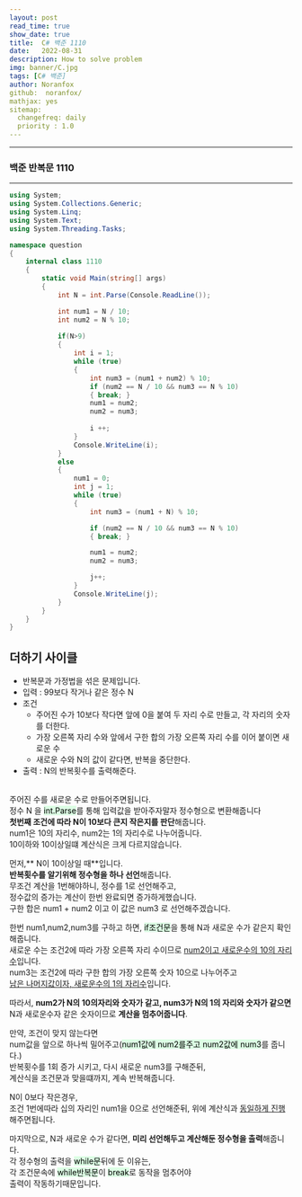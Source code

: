 ```yaml
---
layout: post
read_time: true
show_date: true
title:  C# 백준 1110
date:   2022-08-31
description: How to solve problem
img: banner/C.jpg
tags: [C# 백준]
author: Noranfox
github:  noranfox/
mathjax: yes
sitemap:
  changefreq: daily
  priority : 1.0
---
```


---
### 백준 반복문 1110
---

```c#
using System;
using System.Collections.Generic;
using System.Linq;
using System.Text;
using System.Threading.Tasks;

namespace question
{
    internal class 1110
    {
        static void Main(string[] args)
        {
            int N = int.Parse(Console.ReadLine());

            int num1 = N / 10;
            int num2 = N % 10;
          
            if(N>9)
            {
                int i = 1;
                while (true)
                {
                    int num3 = (num1 + num2) % 10;
                    if (num2 == N / 10 && num3 == N % 10)
                    { break; }
                    num1 = num2;
                    num2 = num3;
                    
                    i ++;
                }
                Console.WriteLine(i);
            }
            else
            {
                num1 = 0;
                int j = 1;
                while (true)
                {
                    int num3 = (num1 + N) % 10;

                    if (num2 == N / 10 && num3 == N % 10)
                    { break; }

                    num1 = num2;
                    num2 = num3;

                    j++;
                }
                Console.WriteLine(j);
            }
        }
    }
}
```

## 더하기 사이클
  - 반복문과 가정법을 섞은 문제입니다.
  - 입력 : 99보다 작거나 같은 정수 N
  - 조건 
      - 주어진 수가 10보다 작다면 앞에 0을 붙여 두 자리 수로 만들고, 각 자리의 숫자를 더한다.
      - 가장 오른쪽 자리 수와 앞에서 구한 합의 가장 오른쪽 자리 수를 이어 붙이면 새로운 수<BR>
      - 새로운 수와 N의 값이 같다면, 반복을 중단한다.<br>
  - 출력 : N의 반복횟수를 출력해준다.<br><br>

주어진 수를 새로운 수로 만들어주면됩니다.<br>
정수 N 을 <mark style='background-color: #dcffe4'>int.Parse</mark>를 통해 입력값을 받아주자말자 정수형으로 변환해줍니다<br>
**첫번째 조건에 따라 N이 10보다 큰지 작은지를 판단**해줍니다.<br>
num1은 10의 자리수, num2는 1의 자리수로 나누어줍니다.<br>
10이하와 10이상일떄 계산식은 크게 다르지않습니다.<br>

먼저,** N이 10이상일 때**입니다.<br>
**반복횟수를 알기위해 정수형을 하나 선언**해줍니다.<br>
무조건 계산을 1번해야하니, 정수를 1로 선언해주고,<br> 정수값의 증가는 계산이 한번 완료되면 증가하게했습니다.<br>
구한 합은 num1 + num2 이고 이 값은 num3 로 선언해주겠습니다.<br>

한번 num1,num2,num3를 구하고 하면, <mark style='background-color: #dcffe4'>if조건문</mark>을 통해 N과 새로운 수가 같은지 확인해줍니다.<br>
새로운 수는 조건2에 따라 가장 오른쪽 자리 수이므로 <u>num2이고 새로운수의 10의 자리수</u>입니다. <br>
num3는 조건2에 따라 구한 합의 가장 오른쪽 숫자 10으로 나누어주고 <br><u>남은 나머지값이자, 새로운수의 1의 자리수</u>입니다.<br>

따라서, **num2가 N의 10의자리와 숫자가 같고, num3가 N의 1의 자리와 숫자가 같으면**<br>
N과 새로운수자 같은 숫자이므로 **계산을 멈추어줍니다**.<br>

만약, 조건이 맞지 않는다면<br>
num값을 앞으로 하나씩 밀어주고(<mark style='background-color: #dcffe4'>num1값에 num2를주고 num2값에 num3</mark>를 줍니다.)<br>
반복횟수를 1회 증가 시키고, 다시 새로운 num3를 구해준뒤,<br>
계산식을 조건문과 맞을떄까지, 계속 반복해줍니다.<br>

N이 0보다 작은경우,<br>
조건 1번에따라 십의 자리인 num1을 0으로 선언해준뒤, 위에 계산식과 <u>동일하게 진행</u>해주면됩니다.<br>

마지막으로, N과 새로운 수가 같다면, **미리 선언해두고 계산해둔 정수형을 출력**해줍니다.<br>
각 정수형의 출력을 <mark style='background-color: #dcffe4'>while문</mark>뒤에 둔 이유는,<br> 각 조건문속에 <mark style='background-color: #dcffe4'>while반복문</mark>이 <mark style='background-color: #dcffe4'>break</mark>로 동작을 멈추어야<br>
출력이 작동하기때문입니다.



